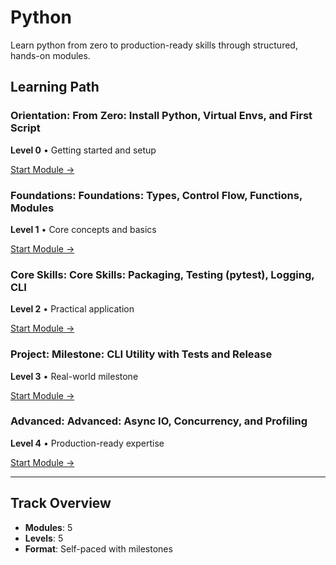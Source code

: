 # Python

Learn python from zero to production-ready skills through structured, hands-on modules.

## Learning Path

### Orientation: From Zero: Install Python, Virtual Envs, and First Script

**Level 0** • Getting started and setup

[Start Module →](https://github.com/AyhamJo7/Zero-2-Pro/blob/main/02-python/py-00-setup.md)

### Foundations: Foundations: Types, Control Flow, Functions, Modules

**Level 1** • Core concepts and basics

[Start Module →](https://github.com/AyhamJo7/Zero-2-Pro/blob/main/02-python/py-01-foundations.md)

### Core Skills: Core Skills: Packaging, Testing (pytest), Logging, CLI

**Level 2** • Practical application

[Start Module →](https://github.com/AyhamJo7/Zero-2-Pro/blob/main/02-python/py-02-core-tooling.md)

### Project: Milestone: CLI Utility with Tests and Release

**Level 3** • Real-world milestone

[Start Module →](https://github.com/AyhamJo7/Zero-2-Pro/blob/main/02-python/py-03-project-cli.md)

### Advanced: Advanced: Async IO, Concurrency, and Profiling

**Level 4** • Production-ready expertise

[Start Module →](https://github.com/AyhamJo7/Zero-2-Pro/blob/main/02-python/py-04-advanced.md)

---

## Track Overview

- **Modules**: 5
- **Levels**: 5
- **Format**: Self-paced with milestones
